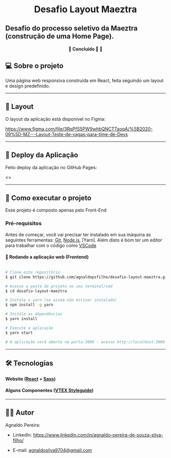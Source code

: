 <h1 align="center">
     Desafio Layout Maeztra
</h1>

## Desafio do processo seletivo da Maeztra (construção de uma Home Page).

<h4 align="center">
	🚧   Concluído 🚀 🚧
</h4>

## 💻 Sobre o projeto
Uma página web responsiva construída em React, feita seguindo um layout e design predefinido. 

---

## 🎨 Layout

O layout da aplicação está disponível no Figma:

<https://www.figma.com/file/3RqPfS5PW9whbQNCTTaoqA/%5B2020-09%5D-MZ---Layout-Teste-de-vagas-para-time-de-Devs>

---

## 🚀 Deploy da Aplicação

Feito deploy da aplicação no GitHub Pages:

<>

---

## 🚀 Como executar o projeto

Esse projeto é composto apenas pelo Front-End

### Pré-requisitos

Antes de começar, você vai precisar ter instalado em sua máquina as seguintes ferramentas:
[Git](https://git-scm.com), [Node.js](https://nodejs.org/en/), [Yarn]. 
Além disto é bom ter um editor para trabalhar com o código como [VSCode](https://code.visualstudio.com/)

#### 🧭 Rodando a aplicação web (Frontend)

```bash

# Clone este repositório
$ git clone https://github.com/agnaldopsfilho/desafio-layout-maeztra.git

# Acesse a pasta do projeto no seu terminal/cmd
$ cd desafio-layout-maeztra

# Instale o yarn (se ainda não estiver instalado)
$ npm install -g yarn

# Instale as dependências
$ yarn install

# Execute a aplicação
$ yarn start

# A aplicação será aberta na porta:3000 - acesse http://localhost:3000

```
---

## 🛠 Tecnologias

#### **Website**  ([React](https://reactjs.org/) + [Sass](https://sass-lang.com))

#### **Alguns Componentes**  ([VTEX Styleguide](https://classic.yarnpkg.com/en/package/@vtex/styleguide))

---

## 🦸‍♂️ Autor

Agnaldo Pereira:
 - LinkedIn:
<https://www.linkedin.com/in/agnaldo-pereira-de-souza-silva-filho/>

 - E-mail:
<a href='mailto:agnaldosilva9704@gmail.com'>agnaldosilva9704@gmail.com</a>